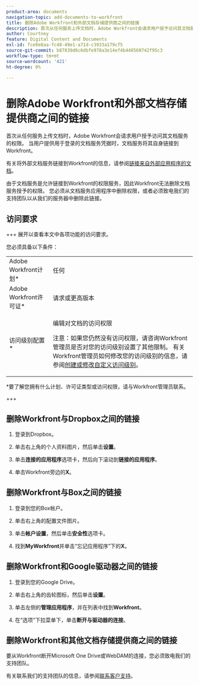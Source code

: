 ```yaml
---
product-area: documents
navigation-topic: add-documents-to-workfront
title: 删除Adobe Workfront和外部文档存储提供商之间的链接
description: 首次从任何服务上传文档时，Adobe Workfront会请求用户授予访问其文档服务的权限。 当用户提供用于登录的文档服务凭据时，文档服务将其自身链接到Workfront。
author: Courtney
feature: Digital Content and Documents
exl-id: fce8e8aa-fc48-49e1-a71d-c3933a179cf5
source-git-commit: b87839d6c6dbfe978a3e14ef4b448560742f95c3
workflow-type: tm+mt
source-wordcount: '421'
ht-degree: 0%

---
```


# 删除Adobe Workfront和外部文档存储提供商之间的链接

首次从任何服务上传文档时，Adobe Workfront会请求用户授予访问其文档服务的权限。 当用户提供用于登录的文档服务凭据时，文档服务将其自身链接到Workfront。

有关将外部文档服务链接到Workfront的信息，请参阅[链接来自外部应用程序的文档](../../documents/adding-documents-to-workfront/link-documents-from-external-apps.md)。

由于文档服务是允许链接到Workfront的权限服务，因此Workfront无法删除文档服务授予的权限。 您必须从文档服务应用程序中删除权限，或者必须致电我们的支持团队以从我们的服务器中删除此链接。

## 访问要求

+++ 展开以查看本文中各项功能的访问要求。

您必须具备以下条件：

<table style="table-layout:auto"> 
 <col> 
 <col> 
 <tbody> 
  <tr> 
   <td role="rowheader">Adobe Workfront计划*</td> 
   <td> <p> 任何</p> </td> 
  </tr> 
  <tr> 
   <td role="rowheader">Adobe Workfront许可证*</td> 
   <td> <p>请求或更高版本</p> </td> 
  </tr> 
  <tr> 
   <td role="rowheader">访问级别配置*</td> 
   <td> <p>编辑对文档的访问权限</p> <p>注意：如果您仍然没有访问权限，请咨询Workfront管理员是否对您的访问级别设置了其他限制。 有关Workfront管理员如何修改您的访问级别的信息，请参阅<a href="../../administration-and-setup/add-users/configure-and-grant-access/create-modify-access-levels.md" class="MCXref xref">创建或修改自定义访问级别</a>。</p> </td> 
  </tr> 
 </tbody> 
</table>

&#42;要了解您拥有什么计划、许可证类型或访问权限，请与Workfront管理员联系。

+++

## 删除Workfront与Dropbox之间的链接

1. 登录到Dropbox。
1. 单击右上角的个人资料图片，然后单击&#x200B;**设置**。
1. 单击&#x200B;**连接的应用程序**&#x200B;选项卡，然后向下滚动到&#x200B;**链接的应用程序**。

1. 单击Workfront旁边的&#x200B;**X**。

## 删除Workfront与Box之间的链接

1. 登录到您的Box帐户。
1. 单击右上角的配置文件图片。
1. 单击&#x200B;**帐户设置**，然后单击&#x200B;**安全性**&#x200B;选项卡。

1. 找到&#x200B;**MyWorkfront**&#x200B;并单击“忘记应用程序”下的&#x200B;**X**。

## 删除Workfront和Google驱动器之间的链接

1. 登录到您的Google Drive。
1. 单击右上角的齿轮图标，然后单击&#x200B;**设置**。
1. 单击左侧的&#x200B;**管理应用程序**，并在列表中找到&#x200B;**Workfront**。

1. 在“选项”下拉菜单下，单击&#x200B;**断开与驱动器的连接**。

## 删除Workfront和其他文档存储提供商之间的链接

要从Workfront断开Microsoft One Drive或WebDAM的连接，您必须致电我们的支持团队。

有关联系我们的支持团队的信息，请参阅[联系客户支持](../../workfront-basics/tips-tricks-and-troubleshooting/contact-customer-support.md)。
